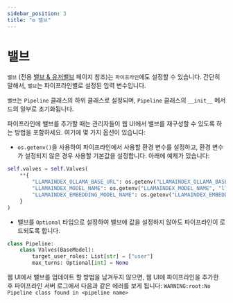 ```yaml
---
sidebar_position: 3
title: "⚙️ 밸브"
---
```


# 밸브

`밸브` (전용 [밸브 & 유저밸브](../features/plugin/valves/index.mdx) 페이지 참조)는 `파이프라인`에도 설정할 수 있습니다. 간단히 말해서, `밸브`는 파이프라인별로 설정된 입력 변수입니다.

`밸브`는 `Pipeline` 클래스의 하위 클래스로 설정되며, `Pipeline` 클래스의 `__init__` 메서드의 일부로 초기화됩니다.

파이프라인에 밸브를 추가할 때는 관리자들이 웹 UI에서 밸브를 재구성할 수 있도록 하는 방법을 포함하세요. 여기에 몇 가지 옵션이 있습니다:

- `os.getenv()`을 사용하여 파이프라인에서 사용할 환경 변수를 설정하고, 환경 변수가 설정되지 않은 경우 사용할 기본값을 설정합니다. 아래에 예제가 있습니다:

```python
self.valves = self.Valves(
    **{
        "LLAMAINDEX_OLLAMA_BASE_URL": os.getenv("LLAMAINDEX_OLLAMA_BASE_URL", "http://localhost:11434"),
        "LLAMAINDEX_MODEL_NAME": os.getenv("LLAMAINDEX_MODEL_NAME", "llama3"),
        "LLAMAINDEX_EMBEDDING_MODEL_NAME": os.getenv("LLAMAINDEX_EMBEDDING_MODEL_NAME", "nomic-embed-text"),
    }
)
```

- 밸브를 `Optional` 타입으로 설정하여 밸브에 값을 설정하지 않아도 파이프라인이 로드되도록 합니다.

```python
class Pipeline:
    class Valves(BaseModel):
        target_user_roles: List[str] = ["user"]
        max_turns: Optional[int] = None
```

웹 UI에서 밸브를 업데이트 할 방법을 남겨두지 않으면, 웹 UI에 파이프라인을 추가한 후 파이프라인 서버 로그에서 다음과 같은 에러를 보게 됩니다:
`WARNING:root:No Pipeline class found in <pipeline name>`
